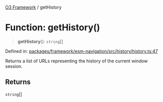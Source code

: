[O3 Framework](../API.md) / getHistory

# Function: getHistory()

> **getHistory**(): `string`[]

Defined in: [packages/framework/esm-navigation/src/history/history.ts:47](https://github.com/habeshabro/openmrs-esm-core/blob/main/packages/framework/esm-navigation/src/history/history.ts#L47)

Returns a list of URLs representing the history of the current window session.

## Returns

`string`[]
